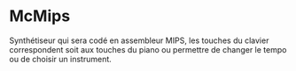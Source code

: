 # McMips

Synthétiseur qui sera codé en assembleur MIPS, les touches du clavier correspondent soit aux touches du piano ou permettre de changer le tempo ou de choisir un instrument.
